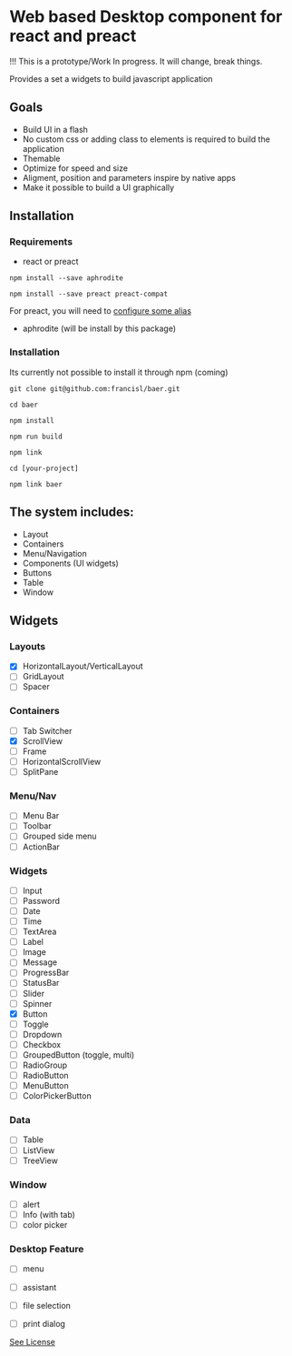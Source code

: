 # Web based Desktop component for react and preact

!!! This is a prototype/Work In progress. It will change, break things.

Provides a set a widgets to build javascript application

## Goals
- Build UI in a flash
- No custom css or adding class to elements is required to build the application
- Themable
- Optimize for speed and size
- Aligment, position and parameters inspire by native apps
- Make it possible to build a UI graphically

## Installation

### Requirements

- react or preact

`npm install --save aphrodite`

`npm install --save preact preact-compat`

For preact, you will need to [configure some alias](https://preactjs.com/guide/switching-to-preact)

- aphrodite (will be install by this package)

### Installation

Its currently not possible to install it through npm (coming)

```
git clone git@github.com:francisl/baer.git

cd baer

npm install

npm run build

npm link

cd [your-project]

npm link baer
```

## The system includes:
- Layout
- Containers
- Menu/Navigation
- Components (UI widgets)
- Buttons
- Table
- Window

## Widgets

### Layouts
- [X] HorizontalLayout/VerticalLayout
- [ ] GridLayout
- [ ] Spacer

### Containers
- [ ] Tab Switcher
- [X] ScrollView
- [ ] Frame
- [ ] HorizontalScrollView
- [ ] SplitPane

### Menu/Nav
- [ ] Menu Bar
- [ ] Toolbar
- [ ] Grouped side menu
- [ ] ActionBar

### Widgets
- [ ] Input
- [ ] Password
- [ ] Date
- [ ] Time
- [ ] TextArea
- [ ] Label
- [ ] Image
- [ ] Message
- [ ] ProgressBar
- [ ] StatusBar
- [ ] Slider
- [ ] Spinner
- [X] Button
- [ ] Toggle
- [ ] Dropdown
- [ ] Checkbox
- [ ] GroupedButton (toggle, multi)
- [ ] RadioGroup
- [ ] RadioButton
- [ ] MenuButton
- [ ] ColorPickerButton

### Data
- [ ] Table
- [ ] ListView
- [ ] TreeView

### Window
- [ ] alert
- [ ] Info (with tab)
- [ ] color picker

### Desktop Feature
- [ ] menu
- [ ] assistant
- [ ] file selection
- [ ] print dialog


[See License](./LICENSE)
